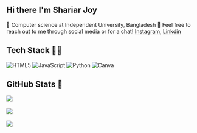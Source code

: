 ## Hi there I'm Shariar Joy

🧠​ Computer science at Independent University, Bangladesh
​🎥 Feel free to reach out to me through social media or for a chat! [Instagram]([https://www.instagram.com/b.telgeuse/](https://www.instagram.com/_shariar_joy/)](https://www.instagram.com/_shariar_joy/)), [Linkdin]([https://www.tiktok.com/@b.telgeuse18](https://www.linkedin.com/in/shariar-joy-9a23b627a/))

## Tech Stack 👩‍💻
![HTML5](https://img.shields.io/badge/html5-%23E34F26.svg?style=for-the-badge&logo=html5&logoColor=white) ![JavaScript](https://img.shields.io/badge/javascript-%23323330.svg?style=for-the-badge&logo=javascript&logoColor=%23F7DF1E) ![Python](https://img.shields.io/badge/python-3670A0?style=for-the-badge&logo=python&logoColor=ffdd54) ![Canva](https://img.shields.io/badge/Canva-%2300C4CC.svg?style=for-the-badge&logo=Canva&logoColor=white) 

## GitHub Stats 🌱​
![](https://github-readme-stats.vercel.app/api/top-langs/?username=Btelgeuse&theme=transparent&hide_border=false&include_all_commits=false&count_private=false&layout=compact)<br/>
<br/>
![](https://github-readme-stats.vercel.app/api?username=Btelgeuse&theme=transparent&hide_border=false&include_all_commits=false&count_private=false)<br/>
<br/>
![](https://nirzak-streak-stats.vercel.app/?user=Btelgeuse&theme=transparent&hide_border=false)<br/>

<!-- Proudly created with GPRM ( https://gprm.itsvg.in ) -->

